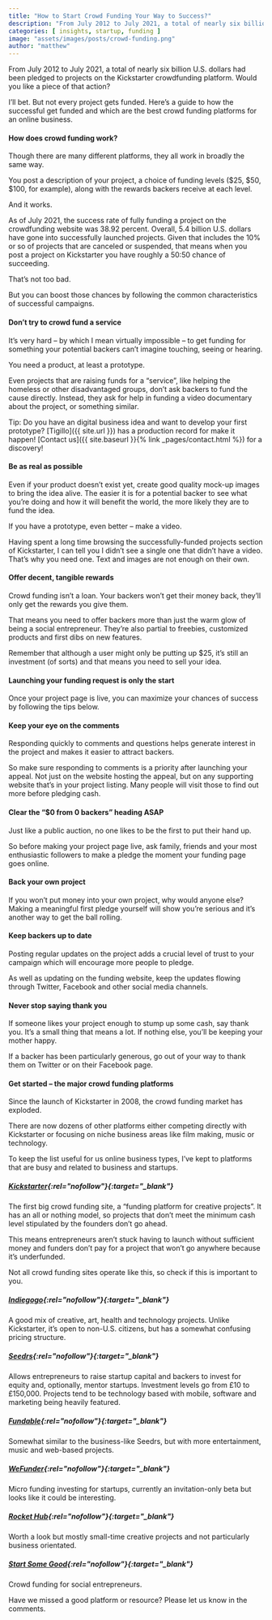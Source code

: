 ```yaml
---
title: "How to Start Crowd Funding Your Way to Success?"
description: "From July 2012 to July 2021, a total of nearly six billion U.S. dollars had been pledged to projects on the Kickstarter crowdfunding platform."
categories: [ insights, startup, funding ]
image: "assets/images/posts/crowd-funding.png"
author: "matthew"
---
```

From July 2012 to July 2021, a total of nearly six billion U.S. dollars had been pledged to projects on the Kickstarter crowdfunding platform. Would you like a piece of that action?

I’ll bet. But not every project gets funded. Here’s a guide to how the successful get funded and which are the best crowd funding platforms for an online business.

#### How does crowd funding work?
Though there are many different platforms, they all work in broadly the same way.

You post a description of your project, a choice of funding levels ($25, $50, $100, for example), along with the rewards backers receive at each level.

And it works.

As of July 2021, the success rate of fully funding a project on the crowdfunding website was 38.92 percent. Overall, 5.4 billion U.S. dollars have gone into successfully launched projects. Given that includes the 10% or so of projects that are canceled or suspended, that means when you post a project on Kickstarter you have roughly a 50:50 chance of succeeding.

That’s not too bad.

But you can boost those chances by following the common characteristics of successful campaigns.

#### Don’t try to crowd fund a service
It’s very hard – by which I mean virtually impossible – to get funding for something your potential backers can’t imagine touching, seeing or hearing.

You need a product, at least a prototype.

Even projects that are raising funds for a “service”, like helping the homeless or other disadvantaged groups, don’t ask backers to fund the cause directly. Instead, they ask for help in funding a video documentary about the project, or something similar.

Tip: Do you have an digital business idea and want to develop your first prototype? [Tigillo]({{ site.url }}) has a production record for make it happen! [Contact us]({{ site.baseurl }}{% link _pages/contact.html %}) for a discovery!  

#### Be as real as possible
Even if your product doesn’t exist yet, create good quality mock-up images to bring the idea alive. The easier it is for a potential backer to see what you’re doing and how it will benefit the world, the more likely they are to fund the idea.

If you have a prototype, even better – make a video.

Having spent a long time browsing the successfully-funded projects section of Kickstarter, I can tell you I didn’t see a single one that didn’t have a video. That’s why you need one. Text and images are not enough on their own.

#### Offer decent, tangible rewards
Crowd funding isn’t a loan. Your backers won’t get their money back, they’ll only get the rewards you give them.

That means you need to offer backers more than just the warm glow of being a social entrepreneur. They’re also partial to freebies, customized products and first dibs on new features.

Remember that although a user might only be putting up $25, it’s still an investment (of sorts) and that means you need to sell your idea.

#### Launching your funding request is only the start
Once your project page is live, you can maximize your chances of success by following the tips below.

#### Keep your eye on the comments
Responding quickly to comments and questions helps generate interest in the project and makes it easier to attract backers.

So make sure responding to comments is a priority after launching your appeal. Not just on the website hosting the appeal, but on any supporting website that’s in your project listing. Many people will visit those to find out more before pledging cash.

#### Clear the “$0 from 0 backers” heading ASAP
Just like a public auction, no one likes to be the first to put their hand up.

So before making your project page live, ask family, friends and your most enthusiastic followers to make a pledge the moment your funding page goes online.

#### Back your own project
If you won’t put money into your own project, why would anyone else? Making a meaningful first pledge yourself will show you’re serious and it’s another way to get the ball rolling.

#### Keep backers up to date
Posting regular updates on the project adds a crucial level of trust to your campaign which will encourage more people to pledge.

As well as updating on the funding website, keep the updates flowing through Twitter, Facebook and other social media channels.

#### Never stop saying thank you
If someone likes your project enough to stump up some cash, say thank you. It’s a small thing that means a lot. If nothing else, you’ll be keeping your mother happy.

If a backer has been particularly generous, go out of your way to thank them on Twitter or on their Facebook page.

#### Get started – the major crowd funding platforms
Since the launch of Kickstarter in 2008, the crowd funding market has exploded.

There are now dozens of other platforms either competing directly with Kickstarter or focusing on niche business areas like film making, music or technology.

To keep the list useful for us online business types, I’ve kept to platforms that are busy and related to business and startups.

##### [Kickstarter](https://www.kickstarter.com/){:rel="nofollow"}{:target="_blank"}
The first big crowd funding site, a “funding platform for creative projects”. It has an all or nothing model, so projects that don’t meet the minimum cash level stipulated by the founders don’t go ahead.

This means entrepreneurs aren’t stuck having to launch without sufficient money and funders don’t pay for a project that won’t go anywhere because it’s underfunded.

Not all crowd funding sites operate like this, so check if this is important to you.

##### [Indiegogo](https://www.indiegogo.com/){:rel="nofollow"}{:target="_blank"}
A good mix of creative, art, health and technology projects. Unlike Kickstarter, it’s open to non-U.S. citizens, but has a somewhat confusing pricing structure.

##### [Seedrs](https://www.seedrs.com/){:rel="nofollow"}{:target="_blank"}
Allows entrepreneurs to raise startup capital and backers to invest for equity and, optionally, mentor startups. Investment levels go from £10 to £150,000. Projects tend to be technology based with mobile, software and marketing being heavily featured.

##### [Fundable](https://www.fundable.com/){:rel="nofollow"}{:target="_blank"}
Somewhat similar to the business-like Seedrs, but with more entertainment, music and web-based projects.

##### [WeFunder](https://wefunder.com/){:rel="nofollow"}{:target="_blank"}
Micro funding investing for startups, currently an invitation-only beta but looks like it could be interesting.

##### [Rocket Hub](https://www.rockethub.com/){:rel="nofollow"}{:target="_blank"}
Worth a look but mostly small-time creative projects and not particularly business orientated.

##### [Start Some Good](https://startsomegood.com/){:rel="nofollow"}{:target="_blank"}
Crowd funding for social entrepreneurs.

Have we missed a good platform or resource? Please let us know in the comments.